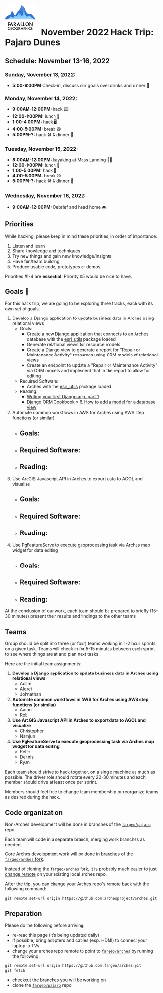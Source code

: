 # <img src="img/fargeo.png" style="width: 100px; margin-right:10px;"/> November 2022 Hack Trip: Pajaro Dunes

## Schedule: November 13-16, 2022

### Sunday, November 13, 2022:
- **5:00-9:00PM** Check-in, discuss our goals over drinks and dinner 🍺

### Monday, November 14, 2022:
- **9:00AM-12:00PM:** hack ⌨️
- **12:00-1:00PM:** lunch 🍴
- **1:00-4:00PM:** hack 🖥
- **4:00-5:00PM:** break 😅
- **5:00PM-?:** hack 🛠 & dinner 🍴

### Tuesday, November 15, 2022:
- **8:00AM-12:00PM:** kayaking at Moss Landing 🚣‍♀️
- **12:00-1:00PM:** lunch 🍴
- **1:00-5:00PM:** hack 📱
- **4:00-5:00PM:** break 😅
- **5:00PM-?:** hack 🛠 & dinner 🍴

### Wednesday, November 16, 2022:
- **9:00AM-12:00PM:** Debrief and head home 🚘

## Priorities

While hacking, please keep in mind these priorities, in order of importance:

1. Listen and learn
2. Share knowledge and techniques
3. Try new things and gain new knowledge/insights
4. Have fun/team building
5. Produce usable code, prototypes or demos

Priorities #1-4 are **essential**.  Priority #5 would be nice to have.

## Goals 💯

For this hack trip, we are going to be exploring three tracks, each with its own set of goals.
1. Develop a Django application to update business data in Arches using relational views
    - Goals:
        - Create a new Django application that connects to an Arches database with the [esri_utils](https://github.com/fargeo/esri_utils) package loaded
        - Generate relational views for resource models
        - Create a Django view to generate a report for "Repair or Maintenance Activity" resources using ORM models of relational views
        - Create an endpoint to update a "Repair or Maintenance Activity" via ORM models and implement that in the report to allow for editing
    - Required Software:
        - Arches with the [esri_utils](https://github.com/fargeo/esri_utils) package loaded
    - Reading:
        - [Writing your first Django app, part 1](https://docs.djangoproject.com/en/3.2/intro/tutorial01/)
        - [Django ORM Cookbook » 6. How to add a model for a database view](https://books.agiliq.com/projects/django-orm-cookbook/en/latest/database_view.html)
1. Automate common workflows in AWS for Arches using AWS step functions (or similar)
    - Goals:
        - 
    - Required Software:
        - 
    - Reading:
        - 
1. Use ArcGIS Javascript API in Arches to export data to AGOL and visualize
    - Goals:
        - 
    - Required Software:
        - 
    - Reading:
        - 
1. Use PgFeatureServe to execute geoprocessing task via Arches map widget for data editing
    - Goals:
        - 
    - Required Software:
        - 
    - Reading:
        - 

At the conclusion of our work, each team should be prepared to briefly (15-30 minutes) present their results and findings to the other teams.

## Teams

Group should be split into three (or four) teams working in 1-2 hour sprints on a given task. Teams will check in for 5-15 minutes between each sprint to see where things are at and plan next tasks.

Here are the initial team assignments:

1. **Develop a Django application to update business data in Arches using relational views**
    - Adam
    - Alexei
    - Johnathan
2. **Automate common workflows in AWS for Arches using AWS step functions (or similar)**
    - Aaron
    - Rob
3. **Use ArcGIS Javascript API in Arches to export data to AGOL and visualize**
    - Christopher
    - Namjun
4. **Use PgFeatureServe to execute geoprocessing task via Arches map widget for data editing**
    - Peter
    - Dennis
    - Ryan

Each team should strive to hack together, on a single machine as much as possible.  The driver role should rotate every 20-30 minutes and each member should drive at least once per sprint.

Members should feel free to change team membership or reorganize teams as desired during the hack.

## Code organization
Non-Arches development will be done in branches of the [`fargeo/pajaro`](https://github.com/fargeo/pajaro) repo.

Each team will code in a separate branch, merging work branches as needed.

Core Arches development work will be done in branches of the [`fargeo/arches` fork](https://github.com/fargeo/arches).

Instead of cloning the `fargeo/arches` fork, it is probably much easier to just [change remote](#preparation) on your existing local arches repo.

After the trip, you can change your Arches repo's remote back with the following command:
```
git remote set-url origin https://github.com:archesproject/arches.git
```

## Preparation

Please do the following before arriving:

- re-read this page (it's being updated daily)
- if possible, bring adapters and cables (esp. HDMI) to connect your laptop to TVs
- change your arches repo remote to point to [`fargeo/arches`](https://github.com/fargeo/arches) by running the following:
```
git remote set-url origin https://github.com:fargeo/arches.git
git fetch
```
- checkout the branches you will be working on
- clone the [`fargeo/pajaro`](https://github.com/fargeo/pajaro) repo
